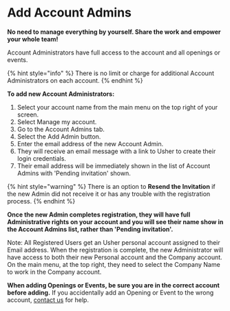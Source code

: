 # Add Account Admins

**No need to manage everything by yourself. Share the work and empower your whole team!**

Account Administrators have full access to the account and all openings or events.

{% hint style="info" %}
There is no limit or charge for additional Account Administrators on each account.
{% endhint %}

**To add new Account Administrators:**

1. Select your account name from the main menu on the top right of your screen.
2. Select Manage my account.
3. Go to the Account Admins tab.
4. Select the Add Admin button.
5. Enter the email address of the new Account Admin.
6. They will receive an email message with a link to Usher to create their login credentials.
7. Their email address will be immediately shown in the list of Account Admins with 'Pending invitation' shown.

{% hint style="warning" %}
There is an option to **Resend the Invitation** if the new Admin did not receive it or has any trouble with the registration process.
{% endhint %}

**Once the new Admin completes registration, they will have full Administrative rights on your account and you will see their name show in the Account Admins list, rather than 'Pending invitation'.**

Note: All Registered Users get an Usher personal account assigned to their Email address. When the registration is complete, the new Administrator will have access to both their new Personal account and the Company account. On the main menu, at the top right, they need to select the Company Name to work in the Company account.

**When adding Openings or Events, be sure you are in the correct account before adding.** If you accidentally add an Opening or Event to the wrong account, [contact us](https://usher.events/contact) for help.

